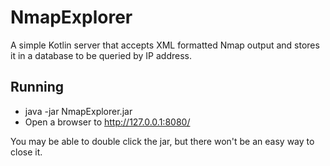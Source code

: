 NmapExplorer
============

A simple Kotlin server that accepts XML formatted Nmap output and stores it in a database to be queried by IP address.

Running
-------

 * java -jar NmapExplorer.jar
 * Open a browser to http://127.0.0.1:8080/

You may be able to double click the jar, but there won't be an easy way to close it.
